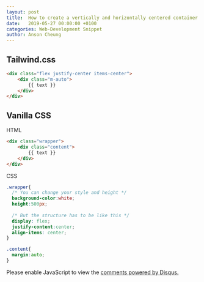 ```yaml
---
layout: post
title:  How to create a vertically and horizontally centered container in CSS
date:   2019-05-27 00:00:00 +0100
categories: Web-Development Snippet
author: Anson Cheung
---
```


## Tailwind.css
```html
<div class="flex justify-center items-center">
    <div class="m-auto">
        {{ text }}
    </div>
</div>
```
## Vanilla CSS

HTML
```html
<div class="wrapper">
    <div class="content">
        {{ text }}
    </div>
</div>
```

CSS
```css
.wrapper{
  /* You can change your style and height */
  background-color:white;
  height:500px;
  
  /* But the structure has to be like this */
  display: flex;
  justify-content:center;
  align-items: center;
}

.content{
  margin:auto;
}

```


<div id="disqus_thread"></div>
<script>

/**
*  RECOMMENDED CONFIGURATION VARIABLES: EDIT AND UNCOMMENT THE SECTION BELOW TO INSERT DYNAMIC VALUES FROM YOUR PLATFORM OR CMS.
*  LEARN WHY DEFINING THESE VARIABLES IS IMPORTANT: https://disqus.com/admin/universalcode/#configuration-variables*/
/*
var disqus_config = function () {
this.page.url = window.location.href;  // Replace PAGE_URL with your page's canonical URL variable
this.page.identifier = 'how-to-create-a-vertically-and-horizontally-centered-container-in-css'; // Replace PAGE_IDENTIFIER with your page's unique identifier variable
};
*/
(function() { // DON'T EDIT BELOW THIS LINE
var d = document, s = d.createElement('script');
s.src = 'https://ansonc.disqus.com/embed.js';
s.setAttribute('data-timestamp', +new Date());
(d.head || d.body).appendChild(s);
})();
</script>
<noscript>Please enable JavaScript to view the <a href="https://disqus.com/?ref_noscript">comments powered by Disqus.</a></noscript>

[datasize]:https://image.prntscr.com/image/qwJx0S5qQKaWebNNr2bxIw.png